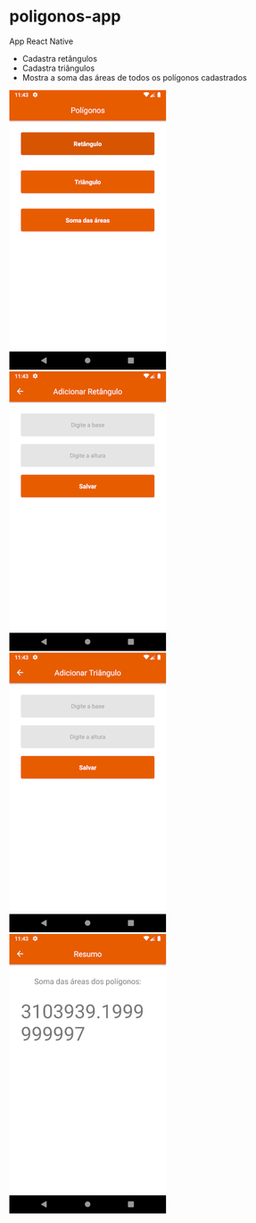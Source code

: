 # poligonos-app
App React Native

- Cadastra retângulos
- Cadastra triângulos
- Mostra a soma das áreas de todos os polígonos cadastrados


![Main](https://github.com/Diogo-Amaral/poligonos-app/blob/master/Screenshot_1569465803.png)  ![Rectangle](https://github.com/Diogo-Amaral/poligonos-app/blob/master/Screenshot_1569465810.png) 
![Triangle](https://github.com/Diogo-Amaral/poligonos-app/blob/master/Screenshot_1569465827.png)  ![SumArea](https://github.com/Diogo-Amaral/poligonos-app/blob/master/Screenshot_1569465822.png)
